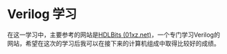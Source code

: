 # Verilog 学习

在这一学习中，主要参考的网站是[HDLBits (01xz.net)](https://hdlbits.01xz.net/wiki/Main_Page)，一个专门学习Verilog的网站，希望在这次的学习后我可以在接下来的计算机组成中取得比较好的成绩。